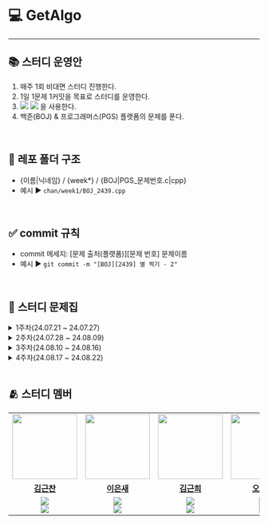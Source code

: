 # 💻 GetAlgo
---

## 📚 스터디 운영안
1. 매주 1회 비대면 스터디 진행한다.
2. 1일 1문제 1커밋을 목표로 스터디를 운영한다. 
3. <img src="https://img.shields.io/badge/C-A8B9CC?style=flat-square&logo=C&logoColor=white"/> <img src="https://img.shields.io/badge/C++-00599C?style=flat-square&logo=C%2B%2B&logoColor=white"/> 을 사용한다.
4. 백준(BOJ) & 프로그래머스(PGS) 플랫폼의 문제를 푼다.

<br/>

## 📁 레포 폴더 구조
+ {이름|닉네임} / {week*} / {BOJ|PGS_문제번호.c|cpp}
+ 예시 ▶️ ```chan/week1/BOJ_2439.cpp```


<br/>

## ✅ commit 규칙
+ commit 메세지: [문제 출처(플랫폼)][문제 번호] 문제이름
+ 예시 ▶️ ``` git commit -m "[BOJ][2439] 별 찍기 - 2" ```

<br/>

## 📑 스터디 문제집

<details>
<summary>1주차(24.07.21 ~ 24.07.27)</summary>
<div markdown="1">   
 
|문제 번호|문제 이름|난이도|알고리즘|필수|
|:---:|:---:|:---:|:---:|:---:|
|BOJ 2439|[별 찍기 - 2](https://www.acmicpc.net/problem/2439)|<img src="https://static.solved.ac/tier_small/2.svg" alt="Bronze IV" width="25px" height="25px">|```프기```||
|BOJ 11720|[숫자의 합](https://www.acmicpc.net/problem/11720)|<img src="https://static.solved.ac/tier_small/2.svg" alt="Bronze IV" width="25px" height="25px">|```프기```||
|BOJ 31403|[A + B - C](https://www.acmicpc.net/problem/31403)|<img src="https://static.solved.ac/tier_small/2.svg" alt="Bronze IV" width="25px" height="25px">|```프기```||
|BOJ 2562|[최댓값](https://www.acmicpc.net/problem/2562)|<img src="https://static.solved.ac/tier_small/3.svg" alt="Bronze III" width="25px" height="25px">|```프기```||
|BOJ 2884|[알람 시계](https://www.acmicpc.net/problem/2884)|<img src="https://static.solved.ac/tier_small/3.svg" alt="Bronze III" width="25px" height="25px">|```프기```||
|BOJ 10250|[ACM 호텔](https://www.acmicpc.net/problem/10250)|<img src="https://static.solved.ac/tier_small/3.svg" alt="Bronze III" width="25px" height="25px">|```프기```||
|BOJ 10818|[최소, 최대](https://www.acmicpc.net/problem/10818)|<img src="https://static.solved.ac/tier_small/3.svg" alt="Bronze III" width="25px" height="25px">|```프기```||
|BOJ 1152|[단어의 개수](https://www.acmicpc.net/problem/1152)|<img src="https://static.solved.ac/tier_small/4.svg" alt="Bronze II" width="25px" height="25px">|```프기```|✔️|
|BOJ 2577|[숫자의 개수](https://www.acmicpc.net/problem/2577)|<img src="https://static.solved.ac/tier_small/4.svg" alt="Bronze II" width="25px" height="25px">|```프기```|✔️|
|BOJ 2675|[문자열 반복](https://www.acmicpc.net/problem/2675)|<img src="https://static.solved.ac/tier_small/4.svg" alt="Bronze II" width="25px" height="25px">|```프기```|✔️|
|BOJ 2920|[음계](https://www.acmicpc.net/problem/2920)|<img src="https://static.solved.ac/tier_small/4.svg" alt="Bronze II" width="25px" height="25px">|```프기```|✔️|
|BOJ 3052|[나머지](https://www.acmicpc.net/problem/3052)|<img src="https://static.solved.ac/tier_small/4.svg" alt="Bronze II" width="25px" height="25px">|```프기```|✔️|
|BOJ 8959|[OX퀴즈](https://www.acmicpc.net/problem/8958)|<img src="https://static.solved.ac/tier_small/4.svg" alt="Bronze II" width="25px" height="25px">|```프기```|✔️|
|BOJ 10809|[알파벳 찾기](https://www.acmicpc.net/problem/10809)|<img src="https://static.solved.ac/tier_small/4.svg" alt="Bronze II" width="25px" height="25px">|```프기```|✔️|

</div>
</details>

<details>
<summary>2주차(24.07.28 ~ 24.08.09)</summary>
<div markdown="1">   
 
|문제 번호|문제 이름|난이도|알고리즘|필수|
|:---:|:---:|:---:|:---:|:---:|
|BOJ 10828|[스택](https://www.acmicpc.net/problem/10828)|<img src="https://static.solved.ac/tier_small/7.svg" alt="Silver IV" width="25px" height="25px">|```자구```|✔️|
|BOJ 10845|[큐](https://www.acmicpc.net/problem/10845)|<img src="https://static.solved.ac/tier_small/7.svg" alt="Silver IV" width="25px" height="25px">|```자구```|✔️|
|BOJ 10866|[덱](https://www.acmicpc.net/problem/10866)|<img src="https://static.solved.ac/tier_small/7.svg" alt="Silver IV" width="25px" height="25px">|```자구```|✔️|
|BOJ 1966|[프린터 큐](https://www.acmicpc.net/problem/1966)|<img src="https://static.solved.ac/tier_small/8.svg" alt="Silver III" width="25px" height="25px">|```자구```||
|BOJ 1874|[스택 수열](https://www.acmicpc.net/problem/1874)|<img src="https://static.solved.ac/tier_small/9.svg" alt="Silver II" width="25px" height="25px">|```자구```||

</div>
</details>

<details>
<summary>3주차(24.08.10 ~ 24.08.16)</summary>
<div markdown="1">   

|문제 번호|문제 이름|난이도|알고리즘|필수|
|:---:|:---:|:---:|:---:|:---:|
|BOJ 9012|[괄호](https://www.acmicpc.net/problem/9012)|<img src="https://static.solved.ac/tier_small/7.svg" alt="Silver IV" width="25px" height="25px">|```자구```||
|BOJ 1158|[요세푸스 문제](https://www.acmicpc.net/problem/1158)|<img src="https://static.solved.ac/tier_small/7.svg" alt="Silver IV" width="25px" height="25px">|```자구```|✔️|
|BOJ 2346|[풍선 터뜨리기](https://www.acmicpc.net/problem/2346)|<img src="https://static.solved.ac/tier_small/8.svg" alt="Silver III" width="25px" height="25px">|```자구```||
|BOJ 1021|[회전하는 큐](https://www.acmicpc.net/problem/1021)|<img src="https://static.solved.ac/tier_small/8.svg" alt="Silver III" width="25px" height="25px">|```자구```|✔️|
|BOJ 1935|[후위 표기식2](https://www.acmicpc.net/problem/1935)|<img src="https://static.solved.ac/tier_small/8.svg" alt="Silver III" width="25px" height="25px">|```자구```||
|BOJ 10799|[쇠막대기](https://www.acmicpc.net/problem/10799)|<img src="https://static.solved.ac/tier_small/9.svg" alt="Silver II" width="25px" height="25px">|```자구```|✔️|

</div>
</details>

<details>
<summary>4주차(24.08.17 ~ 24.08.22)</summary>
<div markdown="1">   

|문제 번호|문제 이름|난이도|알고리즘|필수|
|:---:|:---:|:---:|:---:|:---:|
|BOJ 9012|[괄호](https://www.acmicpc.net/problem/9012)|<img src="https://static.solved.ac/tier_small/7.svg" alt="Silver IV" width="25px" height="25px">|```자구```||
|BOJ 1158|[요세푸스 문제](https://www.acmicpc.net/problem/1158)|<img src="https://static.solved.ac/tier_small/7.svg" alt="Silver IV" width="25px" height="25px">|```자구```|✔️|
|BOJ 2346|[풍선 터뜨리기](https://www.acmicpc.net/problem/2346)|<img src="https://static.solved.ac/tier_small/8.svg" alt="Silver III" width="25px" height="25px">|```자구```||
|BOJ 1021|[회전하는 큐](https://www.acmicpc.net/problem/1021)|<img src="https://static.solved.ac/tier_small/8.svg" alt="Silver III" width="25px" height="25px">|```자구```|✔️|
|BOJ 1935|[후위 표기식2](https://www.acmicpc.net/problem/1935)|<img src="https://static.solved.ac/tier_small/8.svg" alt="Silver III" width="25px" height="25px">|```자구```||
|BOJ 10799|[쇠막대기](https://www.acmicpc.net/problem/10799)|<img src="https://static.solved.ac/tier_small/9.svg" alt="Silver II" width="25px" height="25px">|```자구```|✔️|

</div>
</details>

<br/>

## 🫂 스터디 멤버
<table>
 <tr>
    <td align="center"><a href="https://github.com/geunchanKim"><img src="https://avatars.githubusercontent.com/geunchanKim" width="130px;" alt=""></a></td>
    <td align="center"><a href="https://github.com/codingbird1234"><img src="https://avatars.githubusercontent.com/codingbird1234" width="130px;" alt=""></a></td>
    <td align="center"><a href="https://github.com/g1nya2"><img src="https://avatars.githubusercontent.com/g1nya2" width="130px;" alt=""></a></td>
    <td align="center"><a href="https://github.com/junhyeok0331"><img src="https://avatars.githubusercontent.com/junhyeok0331" width="130px;" alt=""></a></td>
    <td align="center"><a href="https://github.com/two2e"><img src="https://avatars.githubusercontent.com/two2e" width="130px;" alt=""></a></td>
  </tr>
  <tr>
    <td align="center"><a href="https://github.com/geunchanKim"><b>김근찬</b></a></td>
    <td align="center"><a href="https://github.com/codingbird1234"><b>이은새</b></a></td>
    <td align="center"><a href="https://github.com/g1nya2"><b>김근희</b></a></td>
    <td align="center"><a href="https://github.com/junhyeok0331"><b>오준혁</b></a></td>
    <td align="center"><a href="https://github.com/two2e"><b>하윤지</b></a></td>
  </tr>
  <tr> 
    <td align="center"><img src="https://img.shields.io/badge/C-A8B9CC?style=flat-square&logo=C&logoColor=white"/><br/><img src="https://img.shields.io/badge/C++-00599C?style=flat-square&logo=C%2B%2B&logoColor=white"/></td>
    <td align="center"><img src="https://img.shields.io/badge/C-A8B9CC?style=flat-square&logo=C&logoColor=white"/><br/><img src="https://img.shields.io/badge/C++-00599C?style=flat-square&logo=C%2B%2B&logoColor=white"/></td>
    <td align="center"><img src="https://img.shields.io/badge/C-A8B9CC?style=flat-square&logo=C&logoColor=white"/><br/><img src="https://img.shields.io/badge/C++-00599C?style=flat-square&logo=C%2B%2B&logoColor=white"/></td>
    <td align="center"><img src="https://img.shields.io/badge/C-A8B9CC?style=flat-square&logo=C&logoColor=white"/><br/><img src="https://img.shields.io/badge/C++-00599C?style=flat-square&logo=C%2B%2B&logoColor=white"/></td>
    <td align="center"><img src="https://img.shields.io/badge/C-A8B9CC?style=flat-square&logo=C&logoColor=white"/><br/><img src="https://img.shields.io/badge/C++-00599C?style=flat-square&logo=C%2B%2B&logoColor=white"/></td>
  </tr> 
</table>
